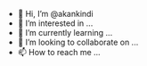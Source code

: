 - 👋 Hi, I’m @akankindi
- 👀 I’m interested in ...
- 🌱 I’m currently learning ...
- 💞️ I’m looking to collaborate on ...
- 📫 How to reach me ...

<!---
akankindi/akankindi is a ✨ special ✨ repository because its `README.md` (this file) appears on your GitHub profile.
You can click the Preview link to take a look at your changes.
--->
